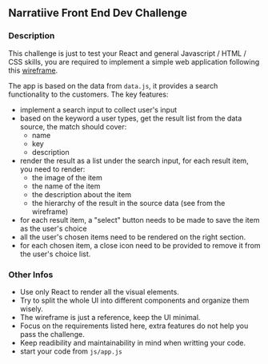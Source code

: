## Narratiive Front End Dev Challenge

### Description

This challenge is just to test your React and general Javascript / HTML / CSS skills, you are required to implement a simple web application following this [wireframe](https://whimsical.co/Rx2GgQeNN1irBmM7rWoTD7).

The app is based on the data from `data.js`, it provides a search functionality to the customers. The key features:

- implement a search input to collect user's input
- based on the keyword a user types, get the result list from the data source, the match should cover:
    - name
    - key
    - description
- render the result as a list under the search input, for each result item, you need to render:
    - the image of the item
    - the name of the item
    - the description about the item
    - the hierarchy of the result in the source data (see from the wireframe)
- for each result item, a "select" button needs to be made to save the item as the user's choice
- all the user's chosen items need to be rendered on the right section.
- for each chosen item, a close icon need to be provided to remove it from the user's choice list.

### Other Infos

- Use only React to render all the visual elements.
- Try to split the whole UI into different components and organize them wisely.
- The wireframe is just a reference, keep the UI minimal.
- Focus on the requirements listed here, extra features do not help you pass the challenge.
- Keep readibility and maintainability in mind when writting your code.
- start your code from `js/app.js`